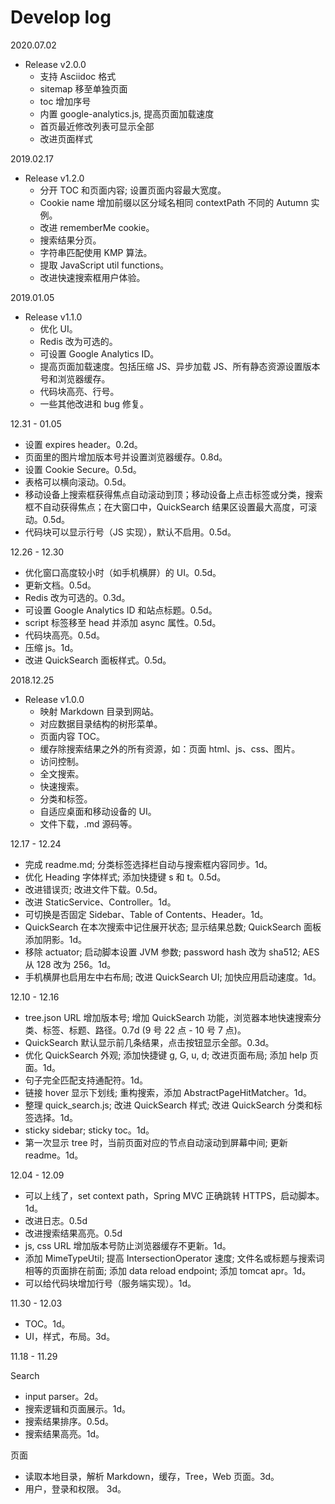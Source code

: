 # Develop log

2020.07.02

* Release v2.0.0
  * 支持 Asciidoc 格式
  * sitemap 移至单独页面
  * toc 增加序号
  * 内置 google-analytics.js, 提高页面加载速度
  * 首页最近修改列表可显示全部
  * 改进页面样式

2019.02.17

* Release v1.2.0
  * 分开 TOC 和页面内容; 设置页面内容最大宽度。
  * Cookie name 增加前缀以区分域名相同 contextPath 不同的 Autumn 实例。
  * 改进 rememberMe cookie。
  * 搜索结果分页。
  * 字符串匹配使用 KMP 算法。
  * 提取 JavaScript util functions。
  * 改进快速搜索框用户体验。

2019.01.05

* Release v1.1.0
  * 优化 UI。
  * Redis 改为可选的。
  * 可设置 Google Analytics ID。
  * 提高页面加载速度。包括压缩 JS、异步加载 JS、所有静态资源设置版本号和浏览器缓存。
  * 代码块高亮、行号。
  * 一些其他改进和 bug 修复。

12.31 - 01.05

* 设置 expires header。0.2d。
* 页面里的图片增加版本号并设置浏览器缓存。0.8d。
* 设置 Cookie Secure。0.5d。
* 表格可以横向滚动。0.5d。
* 移动设备上搜索框获得焦点自动滚动到顶；移动设备上点击标签或分类，搜索框不自动获得焦点；在大窗口中，QuickSearch 结果区设置最大高度，可滚动。0.5d。
* 代码块可以显示行号（JS 实现），默认不启用。0.5d。

12.26 - 12.30

* 优化窗口高度较小时（如手机横屏）的 UI。0.5d。
* 更新文档。0.5d。
* Redis 改为可选的。0.3d。
* 可设置 Google Analytics ID 和站点标题。0.5d。
* script 标签移至 head 并添加 async 属性。0.5d。
* 代码块高亮。0.5d。
* 压缩 js。1d。
* 改进 QuickSearch 面板样式。0.5d。

2018.12.25

* Release v1.0.0
  * 映射 Markdown 目录到网站。
  * 对应数据目录结构的树形菜单。
  * 页面内容 TOC。
  * 缓存除搜索结果之外的所有资源，如：页面 html、js、css、图片。
  * 访问控制。
  * 全文搜索。
  * 快速搜索。
  * 分类和标签。
  * 自适应桌面和移动设备的 UI。
  * 文件下载，.md 源码等。

12.17 - 12.24

* 完成 readme.md; 分类标签选择栏自动与搜索框内容同步。1d。
* 优化 Heading 字体样式; 添加快捷键 s 和 t。0.5d。
* 改进错误页; 改进文件下载。0.5d。
* 改进 StaticService、Controller。1d。
* 可切换是否固定 Sidebar、Table of Contents、Header。1d。
* QuickSearch 在本次搜索中记住展开状态; 显示结果总数; QuickSearch 面板添加阴影。1d。
* 移除 actuator; 启动脚本设置 JVM 参数; password hash 改为 sha512; AES 从 128 改为 256。1d。
* 手机横屏也启用左中右布局; 改进 QuickSearch  UI; 加快应用启动速度。1d。

12.10 - 12.16

* tree.json URL 增加版本号; 增加 QuickSearch 功能，浏览器本地快速搜索分类、标签、标题、路径。0.7d (9 号 22 点 - 10 号 7 点)。
* QuickSearch 默认显示前几条结果，点击按钮显示全部。0.3d。
* 优化 QuickSearch 外观; 添加快捷键 g, G, u, d; 改进页面布局; 添加 help 页面。1d。
* 句子完全匹配支持通配符。1d。
* 链接 hover 显示下划线; 重构搜索，添加 AbstractPageHitMatcher。1d。
* 整理 quick_search.js; 改进 QuickSearch 样式; 改进 QuickSearch 分类和标签选择。1d。
* sticky sidebar; sticky toc。1d。
* 第一次显示 tree 时，当前页面对应的节点自动滚动到屏幕中间; 更新 readme。1d。

12.04 - 12.09

* 可以上线了，set context path，Spring MVC 正确跳转 HTTPS，启动脚本。1d。
* 改进日志。0.5d
* 改进搜索结果高亮。0.5d
* js, css URL 增加版本号防止浏览器缓存不更新。1d。
* 添加 MimeTypeUtil; 提高 IntersectionOperator 速度; 文件名或标题与搜索词相等的页面排在前面; 添加 data reload endpoint; 添加 tomcat apr。1d。
* 可以给代码块增加行号（服务端实现）。1d。

11.30 - 12.03

* TOC。1d。
* UI，样式，布局。3d。

11.18 - 11.29

Search

* input parser。2d。
* 搜索逻辑和页面展示。1d。
* 搜索结果排序。0.5d。
* 搜索结果高亮。1d。

页面

* 读取本地目录，解析 Markdown，缓存，Tree，Web 页面。3d。
* 用户，登录和权限。 3d。
